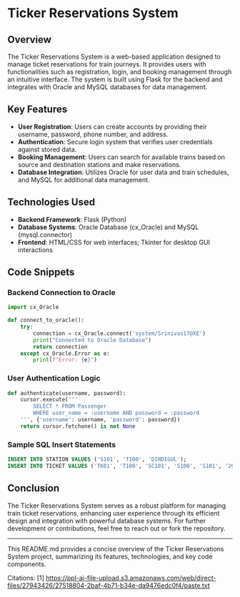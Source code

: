 # Ticker Reservations System

## Overview
The Ticker Reservations System is a web-based application designed to manage ticket reservations for train journeys. It provides users with functionalities such as registration, login, and booking management through an intuitive interface. The system is built using Flask for the backend and integrates with Oracle and MySQL databases for data management.

## Key Features
- **User Registration**: Users can create accounts by providing their username, password, phone number, and address.
- **Authentication**: Secure login system that verifies user credentials against stored data.
- **Booking Management**: Users can search for available trains based on source and destination stations and make reservations.
- **Database Integration**: Utilizes Oracle for user data and train schedules, and MySQL for additional data management.

## Technologies Used
- **Backend Framework**: Flask (Python)
- **Database Systems**: Oracle Database (cx_Oracle) and MySQL (mysql.connector)
- **Frontend**: HTML/CSS for web interfaces; Tkinter for desktop GUI interactions

## Code Snippets
### Backend Connection to Oracle
```python
import cx_Oracle

def connect_to_oracle():
    try:
        connection = cx_Oracle.connect('system/Srinivas17@XE')
        print("Connected to Oracle Database")
        return connection
    except cx_Oracle.Error as e:
        print(f"Error: {e}")
```

### User Authentication Logic
```python
def authenticate(username, password):
    cursor.execute('''
        SELECT * FROM Passenger
        WHERE user_name = :username AND password = :password
    ''', {'username': username, 'password': password})
    return cursor.fetchone() is not None
```

### Sample SQL Insert Statements
```sql
INSERT INTO STATION VALUES ('S101', 'T100', 'DINDIGUL');
INSERT INTO TICKET VALUES ('TK01', 'T100', 'SC101', 'S100', 'S101', '200');
```

## Conclusion
The Ticker Reservations System serves as a robust platform for managing train ticket reservations, enhancing user experience through its efficient design and integration with powerful database systems. For further development or contributions, feel free to reach out or fork the repository.

---

This README.md provides a concise overview of the Ticker Reservations System project, summarizing its features, technologies, and key code components.

Citations:
[1] https://ppl-ai-file-upload.s3.amazonaws.com/web/direct-files/27943426/27518804-2baf-4b71-b34e-da9476edc0f4/paste.txt
